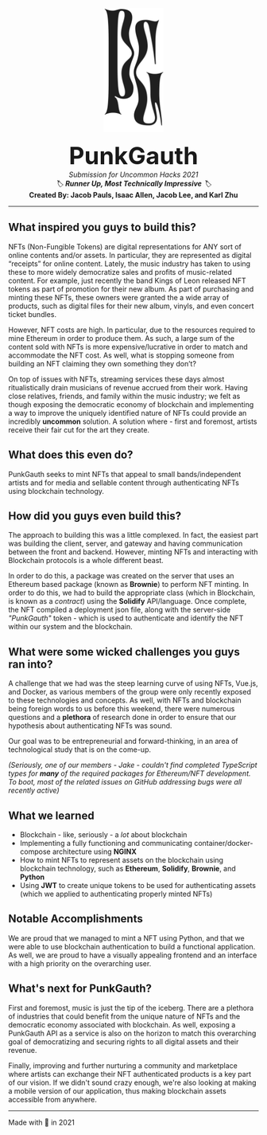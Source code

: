 <p align="center">
  <img src="./img/punk_gauth.svg" alt="PunkGauth" height="250" />
</p>
<p align="center">
  <font size="8"><strong>PunkGauth</strong></font><br/>
  <i>Submission for Uncommon Hacks 2021</i><br/>
  <i>🏷️ <strong>Runner Up, Most Technically Impressive</strong> 🏷️</i><br/>
  <strong>Created By: Jacob Pauls, Isaac Allen, Jacob Lee, and Karl Zhu</strong></br>
</p>

---

## What inspired you guys to build this?
NFTs (Non-Fungible Tokens) are digital representations for ANY sort of online contents and/or assets. In particular, they are represented as digital “receipts” for online content. Lately, the music industry has taken to using these to more widely democratize sales and profits of music-related content. For example, just recently the band Kings of Leon released NFT tokens as part of promotion for their new album. As part of purchasing and minting these NFTs, these owners were granted the a wide array of products, such as digital files for their new album, vinyls, and even concert ticket bundles. 

However, NFT costs are high. In particular, due to the resources required to mine Ethereum in order to produce them. As such, a large sum of the content sold with NFTs is more expensive/lucrative in order to match and accommodate the NFT cost. As well, what is stopping someone from building an NFT claiming they own something they don’t? 

On top of issues with NFTs, streaming services these days almost ritualistically drain musicians of revenue accrued from their work.  Having close relatives, friends, and family within the music industry; we felt as though exposing the democratic economy of blockchain and implementing a way to improve the uniquely identified nature of NFTs could provide an incredibly **uncommon** solution. A solution where - first and foremost, artists receive their fair cut for the art they create. 

## What does this even do?
PunkGauth seeks to mint NFTs that appeal to small bands/independent artists and for media and sellable content through authenticating NFTs using blockchain technology. 

## How did you guys even build this?
The approach to building this was a little complexed. In fact, the easiest part was building the client, server, and gateway and having communication between the front and backend. However, minting NFTs and interacting with Blockchain protocols is a whole different beast.

In order to do this, a package was created on the server that uses an Ethereum based package (known as **Brownie**) to perform NFT minting. In order to do this, we had to build the appropriate class (which in Blockchain, is known as a _contract_) using the **Solidify** API/language. Once complete, the NFT compiled a deployment json file, along with the server-side _"PunkGauth"_ token - which is used to authenticate and identify the NFT within our system and the blockchain.

## What were some wicked challenges you guys ran into?
A challenge that we had was the steep learning curve of using NFTs, Vue.js, and Docker, as various members of the group were only recently exposed to these technologies and concepts. As well, with NFTs and blockchain being foreign words to us before this weekend, there were numerous questions and a **plethora** of research done in order to ensure that our hypothesis about authenticating NFTs was sound. 

Our goal was to be entrepreneurial and forward-thinking, in an area of technological study that is on the come-up. 

_(Seriously, one of our members - Jake - couldn't find completed TypeScript types for _**many**_  of the required packages for Ethereum/NFT development. To boot, most of the related issues on GitHub addressing bugs were all recently active)_

## What we learned
- Blockchain - like, seriously - a _lot_ about blockchain
- Implementing a fully functioning and communicating container/docker-compose architecture using **NGINX**
- How to mint NFTs to represent assets on the blockchain using blockchain technology, such as **Ethereum**, **Solidify**, **Brownie**, and **Python**
- Using **JWT** to create unique tokens to be used for authenticating assets (which we applied to authenticating properly minted NFTs)

## Notable Accomplishments
We are proud that we managed to mint a NFT using Python, and that we were able to use blockchain authentication to build a functional application. As well, we are proud to have a visually appealing frontend and an interface with a high priority on the overarching user.

## What's next for PunkGauth?
First and foremost, music is just the tip of the iceberg. There are a plethora of industries that could benefit from the unique nature of NFTs and the democratic economy associated with blockchain. As well, exposing a PunkGauth API as a service is also on the horizon to match this overarching goal of democratizing and securing rights to all digital assets and their revenue.

Finally, improving and further nurturing a community and marketplace where artists can exchange their NFT authenticated products is a key part of our vision. If we didn't sound crazy enough, we're also looking at making a mobile version of our application, thus making blockchain assets accessible from anywhere. 

---

Made  with 💛 in 2021 
